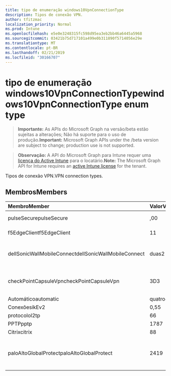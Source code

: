 ```yaml
---
title: tipo de enumeração windows10VpnConnectionType
description: Tipos de conexão VPN.
author: tfitzmac
localization_priority: Normal
ms.prod: Intune
ms.openlocfilehash: e5e0e3248315fc598d95ea3eb2bb46a6445a5968
ms.sourcegitcommit: 03421b75d717101a499e0b311890f5714056e29e
ms.translationtype: MT
ms.contentlocale: pt-BR
ms.lasthandoff: 02/21/2019
ms.locfileid: "30166707"
---
```

# <a name="windows10vpnconnectiontype-enum-type"></a><span data-ttu-id="3091f-103">tipo de enumeração windows10VpnConnectionType</span><span class="sxs-lookup"><span data-stu-id="3091f-103">windows10VpnConnectionType enum type</span></span>

> <span data-ttu-id="3091f-104">**Importante:** As APIs do Microsoft Graph na versão/beta estão sujeitas a alterações; Não há suporte para o uso de produção.</span><span class="sxs-lookup"><span data-stu-id="3091f-104">**Important:** Microsoft Graph APIs under the /beta version are subject to change; production use is not supported.</span></span>

> <span data-ttu-id="3091f-105">**Observação:** A API do Microsoft Graph para Intune requer uma [licença do Active Intune](https://go.microsoft.com/fwlink/?linkid=839381) para o locatário.</span><span class="sxs-lookup"><span data-stu-id="3091f-105">**Note:** The Microsoft Graph API for Intune requires an [active Intune license](https://go.microsoft.com/fwlink/?linkid=839381) for the tenant.</span></span>

<span data-ttu-id="3091f-106">Tipos de conexão VPN.</span><span class="sxs-lookup"><span data-stu-id="3091f-106">VPN connection types.</span></span>

## <a name="members"></a><span data-ttu-id="3091f-107">Membros</span><span class="sxs-lookup"><span data-stu-id="3091f-107">Members</span></span>
|<span data-ttu-id="3091f-108">Membro</span><span class="sxs-lookup"><span data-stu-id="3091f-108">Member</span></span>|<span data-ttu-id="3091f-109">Valor</span><span class="sxs-lookup"><span data-stu-id="3091f-109">Value</span></span>|<span data-ttu-id="3091f-110">Descrição</span><span class="sxs-lookup"><span data-stu-id="3091f-110">Description</span></span>|
|:---|:---|:---|
|<span data-ttu-id="3091f-111">pulseSecure</span><span class="sxs-lookup"><span data-stu-id="3091f-111">pulseSecure</span></span>|<span data-ttu-id="3091f-112">,0</span><span class="sxs-lookup"><span data-stu-id="3091f-112">0</span></span>|<span data-ttu-id="3091f-113">Pulso seguro.</span><span class="sxs-lookup"><span data-stu-id="3091f-113">Pulse Secure.</span></span>|
|<span data-ttu-id="3091f-114">f5EdgeClient</span><span class="sxs-lookup"><span data-stu-id="3091f-114">f5EdgeClient</span></span>|<span data-ttu-id="3091f-115">1</span><span class="sxs-lookup"><span data-stu-id="3091f-115">1</span></span>|<span data-ttu-id="3091f-116">Cliente de borda F5.</span><span class="sxs-lookup"><span data-stu-id="3091f-116">F5 Edge Client.</span></span>|
|<span data-ttu-id="3091f-117">dellSonicWallMobileConnect</span><span class="sxs-lookup"><span data-stu-id="3091f-117">dellSonicWallMobileConnect</span></span>|<span data-ttu-id="3091f-118">duas</span><span class="sxs-lookup"><span data-stu-id="3091f-118">2</span></span>|<span data-ttu-id="3091f-119">Conexão móvel Dell SonicWALL.</span><span class="sxs-lookup"><span data-stu-id="3091f-119">Dell SonicWALL Mobile Connection.</span></span>|
|<span data-ttu-id="3091f-120">checkPointCapsuleVpn</span><span class="sxs-lookup"><span data-stu-id="3091f-120">checkPointCapsuleVpn</span></span>|<span data-ttu-id="3091f-121">3D</span><span class="sxs-lookup"><span data-stu-id="3091f-121">3</span></span>|<span data-ttu-id="3091f-122">Verificar VPN de cápsula de ponto.</span><span class="sxs-lookup"><span data-stu-id="3091f-122">Check Point Capsule VPN.</span></span>|
|<span data-ttu-id="3091f-123">Automático</span><span class="sxs-lookup"><span data-stu-id="3091f-123">automatic</span></span>|<span data-ttu-id="3091f-124">quatro</span><span class="sxs-lookup"><span data-stu-id="3091f-124">4</span></span>|<span data-ttu-id="3091f-125">Automático.</span><span class="sxs-lookup"><span data-stu-id="3091f-125">Automatic.</span></span>|
|<span data-ttu-id="3091f-126">Conexões</span><span class="sxs-lookup"><span data-stu-id="3091f-126">ikEv2</span></span>|<span data-ttu-id="3091f-127">0,5</span><span class="sxs-lookup"><span data-stu-id="3091f-127">5</span></span>|<span data-ttu-id="3091f-128">Conexões.</span><span class="sxs-lookup"><span data-stu-id="3091f-128">IKEv2.</span></span>|
|<span data-ttu-id="3091f-129">protocolo</span><span class="sxs-lookup"><span data-stu-id="3091f-129">l2tp</span></span>|<span data-ttu-id="3091f-130">6</span><span class="sxs-lookup"><span data-stu-id="3091f-130">6</span></span>|<span data-ttu-id="3091f-131">Protocolo.</span><span class="sxs-lookup"><span data-stu-id="3091f-131">L2TP.</span></span>|
|<span data-ttu-id="3091f-132">PPTP</span><span class="sxs-lookup"><span data-stu-id="3091f-132">pptp</span></span>|<span data-ttu-id="3091f-133">178</span><span class="sxs-lookup"><span data-stu-id="3091f-133">7</span></span>|<span data-ttu-id="3091f-134">PPTP.</span><span class="sxs-lookup"><span data-stu-id="3091f-134">PPTP.</span></span>|
|<span data-ttu-id="3091f-135">Citrix</span><span class="sxs-lookup"><span data-stu-id="3091f-135">citrix</span></span>|<span data-ttu-id="3091f-136">8</span><span class="sxs-lookup"><span data-stu-id="3091f-136">8</span></span>|<span data-ttu-id="3091f-137">Citrix.</span><span class="sxs-lookup"><span data-stu-id="3091f-137">Citrix.</span></span>|
|<span data-ttu-id="3091f-138">paloAltoGlobalProtect</span><span class="sxs-lookup"><span data-stu-id="3091f-138">paloAltoGlobalProtect</span></span>|<span data-ttu-id="3091f-139">241</span><span class="sxs-lookup"><span data-stu-id="3091f-139">9</span></span>|<span data-ttu-id="3091f-140">GlobalProtect de redes de Palo Alto.</span><span class="sxs-lookup"><span data-stu-id="3091f-140">Palo Alto Networks GlobalProtect.</span></span>|




